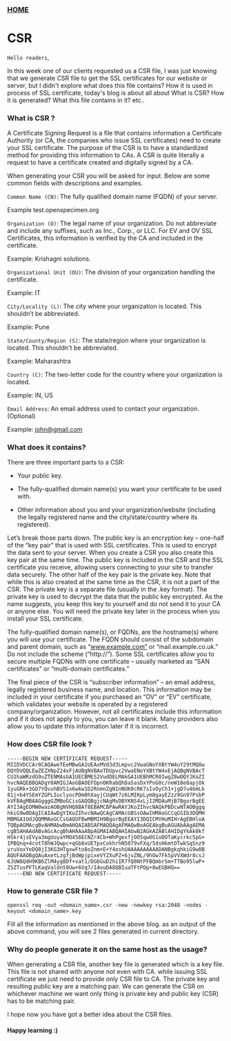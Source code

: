 ### [HOME](https://krishna-waidande-dev.github.io/krishna-waidande.github.io/)

# CSR

`Hello readers`,

In this week one of our clients requested us a CSR file, I was just knowing that we generate CSR file to get the SSL certificates for our website or server, but I didn't explore what does this file contains? How it is used in process of SSL certificate, today's blog is about all about What is CSR? How it is generated? What this file contains in it? etc..


### What is CSR ? 

A Certificate Signing Request is a file that contains information a Certificate Authority (or CA, the companies who issue SSL certificates) need to create your SSL certificate. The purpose of the CSR is to have a standardized method for providing this information to CAs. A CSR is quite literally a request to have a certificate created and digitally signed by a CA. 

When generating your CSR you will be asked for input. Below are some common fields with descriptions and examples.

`Common Name (CN)`: The fully qualified domain name (FQDN) of your server.


Example test.openspecimen.org

`Organization (O)`: The legal name of your organization. Do not abbreviate and include any suffixes, such as Inc., Corp., or LLC. For EV and OV SSL Certificates, this information is verified by the CA and included in the certificate.


Example: Krishagni solutions.

`Organizational Unit (OU)`: The division of your organization handling the certificate.


Example: IT

`City/Locality (L)`: The city where your organization is located. This shouldn’t be abbreviated.


Example: Pune

`State/County/Region (S)`: The state/region where your organization is located. This shouldn't be abbreviated.


Example: Maharashtra

`Country (C)`: The two-letter code for the country where your organization is located.


Example: IN, US

`Email Address`: An email address used to contact your organization. (Optional)


Example: john@gmail.com

### What does it contains?

There are three important parts to a CSR: 
+ Your public key. 

+ The fully-qualified domain name(s) you want your certificate to be used with. 

+ Other information about you and your organization/website (including the legally registered name and the city/state/country where its registered). 

Let’s break those parts down. The public key is an encryption key – one-half of the “key pair” that is used with SSL certificates. This is used to encrypt the data sent to your server. When you create a CSR you also create this key pair at the same time. The public key is included in the CSR and the SSL certificate you receive, allowing users connecting to your site to transfer data securely. 
The other half of the key pair is the private key. Note that while this is also created at the same time as the CSR, it is not a part of the CSR. The private key is a separate file (usually in the .key format). The private key is used to decrypt the data that the public key encrypted. As the name suggests, you keep this key to yourself and do not send it to your CA or anyone else. You will need the private key later in the process when you install your SSL certificate. 

The fully-qualified domain name(s), or FQDNs, are the hostname(s) where you will use your certificate. The FQDN should consist of the subdomain and parent domain, such as “www.example.com” or “mail.example.co.uk.” Do not include the scheme (“http://”). Some SSL certificates allow you to secure multiple FQDNs with one certificate – usually marketed as “SAN certificates” or “multi-domain certificates.” 

The final piece of the CSR is “subscriber information” – an email address, legally registered business name, and location. This information may be included in your certificate if you purchased an “OV” or “EV” certificate, which validates your website is operated by a registered company/organization. However, not all certificates include this information and if it does not apply to you, you can leave it blank. Many providers also allow you to update this information later if it is incorrect.


### How does CSR file look ? 

```
-----BEGIN NEW CERTIFICATE REQUEST-----MIIDVDCCAr0CAQAweTEeMBwGA1UEAxMVd3d3Lmpvc2VwaGNoYXBtYW4uY29tMQ8w 
DQYDVQQLEwZEZXNpZ24xFjAUBgNVBAoTDUpvc2VwaENoYXBtYW4xEjAQBgNVBAcT 
CU1haWRzdG9uZTENMAsGA1UECBMES2VudDELMAkGA1UEBhMCR0IwgZ8wDQYJKoZI 
hvcNAQEBBQADgY0AMIGJAoGBAOEFDpnOKRabQhDa5asDxYPnG0c/neW18e8apjOk 
1yuGRk+3GD7YQvuhBVS1x6wkw1D2RnmnZgN1nNUK0cRK7sIvOyCh1+jgD7u46mLk 
81j+b4YSEmYZGPLIuclyocPDm0hXayjCUqWt7z6LMIKpLym8gayEZzz9Gn97PsbP 
kVFBAgMBAAGgggGZMBoGCisGAQQBgjcNAgMxDBYKNS4xLjI2MDAuMjB7BgorBgEE 
AYI3AgEOMW0wazAOBgNVHQ8BAf8EBAMCBPAwRAYJKoZIhvcNAQkPBDcwNTAOBggq 
hkiG9w0DAgICAIAwDgYIKoZIhvcNAwQCAgCAMAcGBSsOAwIHMAoGCCqGSIb3DQMH 
MBMGA1UdJQQMMAoGCCsGAQUFBwMBMIH9BgorBgEEAYI3DQICMYHuMIHrAgEBHloA 
TQBpAGMAcgBvAHMAbwBmAHQAIABSAFMAQQAgAFMAQwBoAGEAbgBuAGUAbAAgAEMA 
cgB5AHAAdABvAGcAcgBhAHAAaABpAGMAIABQAHIAbwB2AGkAZABlAHIDgYkAk0kf 
HSkr4jsEVya3mgUoyaYMO456ECNZr4Cb+WhPgexfjOO5qwOG1oDOTaKycrkc5pG+ 
IPBQnq+4cotT8hWJQwpc+qGb8xUETpxCokhrhN5079vFXq/5dsHkmtOTwkSqSnz9 
yruVoxYeDQ8jI3KG3HTgxwFto8oZnm+E+Y4oshUAAAAAAAAAADANBgkqhkiG9w0B 
AQUFAAOBgQAuAxetLzgfjBdWpjpixeVYZXuPZ+6jvZNL/9hOw7Fk5pVVXWdr8csJ 
6JUW8QdH9KB6ZlM4yg8Df+vat1/DG6GuD2hiIR7fQ0NtPFBQmbrSm+TTBo95lwP+ ZSZTusPFTLKaqValdnS9Uw+6Vq7/I4ouDA8QBIuaTFtPOp+8wEGBHQ==
-----END NEW CERTIFICATE REQUEST-----
```

### How to generate CSR file ?

`openssl req -out <domain_name>.csr -new -newkey rsa:2048 -nodes -keyout <domain_name>.key`

Fill all the information as mentioned in the above blog. as an output of the above command, you will see 2 files generated in
current directory.


### Why do people generate it on the same host as the usage?

When generating a CSR file, another key file is generated which is a key file. This file is not shared with anyone not even with CA. while issuing SSL certificate we just need to provide only CSR file to CA. The private key and resulting public key are a matching pair. We can generate the CSR on whichever machine we want only thing is private key and public key (CSR) has to be matching pair.


I hope now you have got a better idea about the CSR files.

#### Happy learning :)
